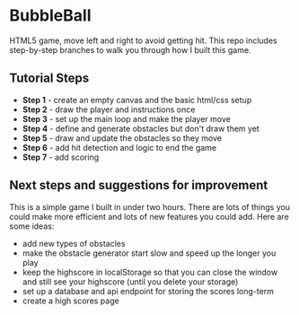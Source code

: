 # BubbleBall
HTML5 game, move left and right to avoid getting hit. This repo includes step-by-step branches to walk you through how I built this game.

## Tutorial Steps
- **Step 1** - create an empty canvas and the basic html/css setup
- **Step 2** - draw the player and instructions once
- **Step 3** - set up the main loop and make the player move
- **Step 4** - define and generate obstacles but don't draw them yet
- **Step 5** - draw and update the obstacles so they move
- **Step 6** - add hit detection and logic to end the game
- **Step 7** - add scoring

## Next steps and suggestions for improvement
This is a simple game I built in under two hours. There are lots of things you could make more efficient and lots of new features you could add. Here are some ideas:

- add new types of obstacles
- make the obstacle generator start slow and speed up the longer you play
- keep the highscore in localStorage so that you can close the window and still see your highscore (until you delete your storage)
- set up a database and api endpoint for storing the scores long-term
- create a high scores page
